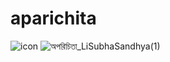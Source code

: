 # aparichita

![icon](https://github.com/aratheunseen/aparichita/assets/62181222/aa6f6a6a-f10a-4434-b901-bf3deabba5f5)
![অপরিচিতা_LiSubhaSandhya(1)](https://github.com/aratheunseen/aparichita/assets/62181222/b2e763f5-fe15-4cd4-910e-447e51bcc6fc)
